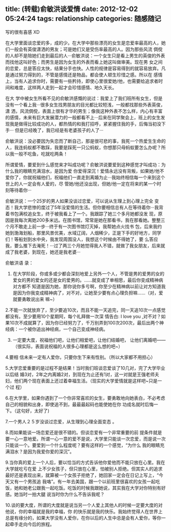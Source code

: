 title: (转载)俞敏洪谈爱情
date: 2012-12-02 05:24:24
tags: relationship
categories: 随感随记
---

写的很有喜感 XD



在大学里面谈恋爱的多，成的少。在大学中那些漂亮的女生是恋爱率最高的人，她们一般会有英俊潇洒的男友；可是她们又是受伤率最高的人。因为那些风流 倜傥的人却不是陪她们走到最后的人···俞敏洪说：一个女生只是看上男生的英俊的外表而找他这叫好色；而男生是因为女生的外表而看上她这叫做审美。现在男 女之间的恋爱，总是答应太快，结果分手也快。人性的规律是容易得到的就容易放弃。凡是通过努力得到的，不管是感情还是物品，都会使人顿生珍惜之感。所以在 感情上，当有人追求你时，需要有一些矜持，即使心里很爱她/他，也需要给追求者时间和难度，这样两人走到一起才会珍惜感情、地久天长。

在大 学中被女生所看不见的俞敏洪感慨的说过：我爱上了我们班所有女生，但是没有一个看上我···很多女生找男朋友的目光都比较短浅，一般都找那些外表英俊，潇 洒，风流倜傥，表面上很有才华的男生；像我这种外表不怎么样，内心有丰富的感情，未来有巨大发展潜力的一般都看不上···后来在同学聚会上，班上的女生发 现我是做得比较成功的人，都热情的和我打招呼，紧紧握住我的手，后悔当初没下手··· 但是已经晚了，我已经是有老婆孩子的人了···

俞敏洪说：没必要因为失恋而了断自己，那是很可悲的事，我死一个热爱生生命的人，我连蚂蚁都不敢踩，我要是踩死一只公蚂蚁，你想那只母蚂蚁要怎么办呢？所 以我一般不吃鱼，吃就吃两条！

所谓爱情，要爱到什么感觉来才叫成功呢？俞敏洪说要爱到这种感觉才叫成功：为什么我的眼睛充满泪水，是因为爱 你爱得深沉！爱情永远没有背叛，如果她/他不爱你了，你就祝福他们，祝福他们一直走到离婚为止···我始终相信每一个来到这个世上的人一定会有人爱的，尽 管她/他还没出现，但她/他一定在将来的某一个时刻等待着你···

俞敏洪说：一个25岁的男人如果没谈过恋爱，可以说从生理上到心理上完全 变态！我大学悲惨的度过了5年没爱情的生活。但你要相信总有人在等待着你···我背着书包满校追女生，终于被我看上了一个。我跟踪了她三个多月她都没发 现，原因是我每次离她200多米远。在图书馆，常常是她在那看书，我在那看她。整整三个月不敢走上前一步···终于有一次图书馆灯灭掉，我帮她点火找书 包，后来我约她到渤海划船，那里风景优美，水域辽阔，人烟稀少，正是下手的好地方，同学们！等船划到水中央，我发现周围没人，我想这个时候由不得她了，要 么答应我，要么推下去淹死！···过了两三个月她觉得我人不错，就做了我女朋友，后来就成了我老婆，到现在，她还是我老婆···

俞敏洪语 录：

1. 在大学阶段，你或多或少都会深刻地爱上另外一个人，不管是男的爱男的女的爱女的男的爱女的还是女的爱男的。……就变成了单相思，最后你变成精神病对方都不 知道是因为她，那你说你多亏啊，你至少在精神病以前让对方知道我是因为你我变成精神病了，对不对，让她至少要有点心理负担嘛……（对，爱就要勇敢说出来 嘛~）

2.不能一次就放弃了，至少要追10次，而且不能一天追完，同一天追10次一点感觉都没有。至少要用10个星期阿，每个礼拜做一次深 情告白: I love you ,对不对？如果10次不成就算了，因为你已经努力了，千万别弄到100次200次，最后出两个神经病：一个被你追出神经病，一个自己变成神经病。

3. 一定要大度，祝福他们吧，让他们相爱吧，让他们结婚吧， 让他们离婚吧——（很实际，表面说祝福的人很多心理都是这么想的吧~）

4.要相 信未来一定有人爱你，只要你生下来有性别。（所以大家都不用担心）

5.大学恋爱重要的是过程不是结果！当时我们班谈恋爱谈了10几对，完了大学毕业以后结 婚3对，2年之内离婚2对，到现在为止还有1对，这一对就是王强老师夫妇，他们两个现在表面上还过着幸福生活。（现实的大学爱情就是这样吧~只是一个过 程）

6.在大学里，如果你遇到了一个你非常喜欢的女生，要勇敢地向她表白，不必考虑自己的相貌和出身，即使追不到，最最最起码也能使她在你 功成名就时后悔一下。（这句好，太好了)

7.一个男人２５岁没谈过恋爱，从生理到心理全面变态 。

8.而如果能谈一场恋爱还是很不错的。但谈恋爱有一个非常重要的前 提条件就是要一心一意地爱。所谓一心一意的爱不是说，大学里只能谈一次恋爱，而是说一次只能谈一个。要爱到一个什么程度呢？要有这样的一个感觉，“为什么 我的眼睛充满泪水？是因为我爱你爱的深沉”。

9.当你真的爱上一个人后，要以恰当的方式告诉他你爱他而不能只放在心里。我在大学就吃亏在爱 上不少女孩子，但只放在心里，怕被别人拒绝。但其实人的追求最好还是表现出来，就算被一个女孩子拒绝了，她回家一定会在日记上写上，“今天又有一个男孩追 我咯”。有一年去美国，跟一个以前班里很喜欢的女孩一起吃饭，她和她老公跟我一起吃饭。吃饭的时候我跟她说，其实我在大学对你特别有好感。她当时一拍大腿 说当时你为什么不告诉我呢？

10.谈的要大度，所谓的大度就是说当另一个人爱上其他人的时候一定要大度的对他说，你的幸福就是我的幸福，你 的快乐就是我的快乐。我始终觉得人在世界上总是有缘分的，如果大学没有人爱你，在你以后的人生中总是会有人爱你，等你一起牵手走向今后的旅程。

